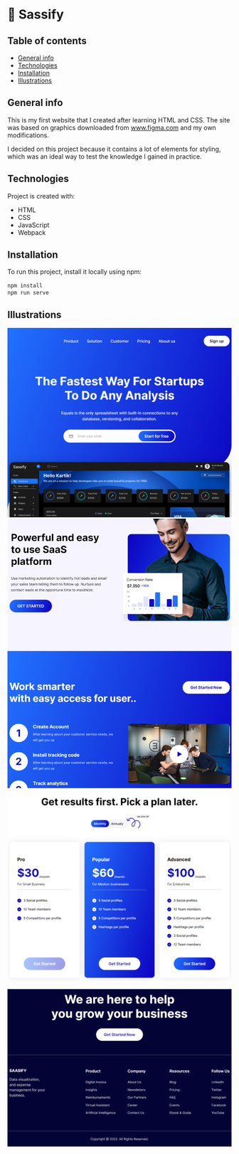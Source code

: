 # 🚀 Sassify

## Table of contents

- [General info](#general-info)
- [Technologies](#technologies)
- [Installation](#installation)
- [Illustrations](#illustrations)

## General info

This is my first website that I created after learning HTML and CSS. The site was based on graphics downloaded from www.figma.com and my own modifications.

I decided on this project because it contains a lot of elements for styling, which was an ideal way to test the knowledge I gained in practice.

## Technologies

Project is created with:

- HTML
- CSS
- JavaScript
- Webpack

## Installation

To run this project, install it locally using npm:

```
npm install
npm run serve
```

## Illustrations

![Sassify Image](/src/image/sassify-img1.png)
![Sassify Image](/src/image/sassify-img2.png)
![Sassify Image](/src/image/sassify-img3.png)
![Sassify Image](/src/image/sassify-img4.png)
